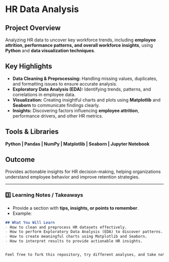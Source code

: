 # HR Data Analysis

## Project Overview
Analyzing HR data to uncover key workforce trends, including **employee attrition, performance patterns, and overall workforce insights**, using **Python** and **data visualization techniques**.

## Key Highlights
- **Data Cleaning & Preprocessing:** Handling missing values, duplicates, and formatting issues to ensure accurate analysis.
- **Exploratory Data Analysis (EDA):** Identifying trends, patterns, and correlations in employee data.
- **Visualization:** Creating insightful charts and plots using **Matplotlib** and **Seaborn** to communicate findings clearly.
- **Insights:** Discovering factors influencing **employee attrition**, performance drivers, and other HR metrics.

## Tools & Libraries
**Python | Pandas | NumPy | Matplotlib | Seaborn | Jupyter Notebook**

## Outcome
Provides actionable insights for HR decision-making, helping organizations understand employee behavior and improve retention strategies.



---

### **3️⃣ Learning Notes / Takeaways**
- Provide a section with **tips, insights, or points to remember**.  
- Example:  
```markdown
## What You Will Learn
- How to clean and preprocess HR datasets effectively.
- How to perform Exploratory Data Analysis (EDA) to discover patterns.
- How to create meaningful charts using Matplotlib and Seaborn.
- How to interpret results to provide actionable HR insights.


Feel free to fork this repository, try different analyses, and take notes for your own learning. If you find this project useful, don’t forget to give a ⭐ to support it!

